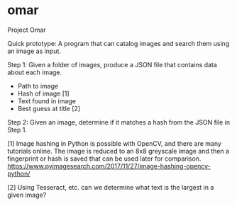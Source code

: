 # omar

Project Omar

Quick prototype:
A program that can catalog images and search them using an image as input.

Step 1: Given a folder of images, produce a JSON file that contains data about each image.
* Path to image
* Hash of image [1]
* Text found in image
* Best guess at title [2]

Step 2: Given an image, determine if it matches a hash from the JSON file in Step 1.

[1] Image hashing in Python is possible with OpenCV, and there are many tutorials online. The image is reduced to an 8x8 greyscale image and then a fingerprint or hash is saved that can be used later for comparison.
https://www.pyimagesearch.com/2017/11/27/image-hashing-opencv-python/

[2] Using Tesseract, etc. can we determine what text is the largest in a given image?
